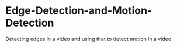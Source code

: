 # Edge-Detection-and-Motion-Detection
Detecting edges in a video and using that to detect motion in a video
